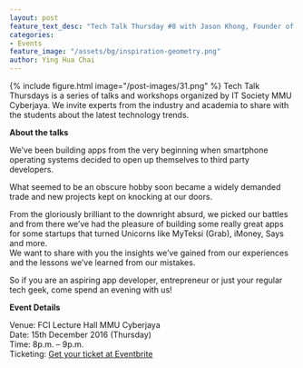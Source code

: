 ```yaml
---
layout: post
feature_text_desc: "Tech Talk Thursday #8 with Jason Khong, Founder of ApptivityLab"
categories:
- Events
feature_image: "/assets/bg/inspiration-geometry.png"
author: Ying Hua Chai
---
```

{% include figure.html image="/post-images/31.png" %}
Tech Talk Thursdays is a series of talks and workshops organized by IT Society MMU Cyberjaya. We invite experts from the industry and academia to share with the students about the latest technology trends.

**About the talks**

We’ve been building apps from the very beginning when smartphone operating systems decided to open up themselves to third party developers.

What seemed to be an obscure hobby soon became a widely demanded trade and new projects kept on knocking at our doors.

From the gloriously brilliant to the downright absurd, we picked our battles and from there we’ve had the pleasure of building some really great apps for some startups that turned Unicorns like MyTeksi (Grab), iMoney, Says and more.  
We want to share with you the insights we’ve gained from our experiences and the lessons we’ve learned from our mistakes.

So if you are an aspiring app developer, entrepreneur or just your regular tech geek, come spend an evening with us!

**Event Details**

Venue: FCI Lecture Hall MMU Cyberjaya  
Date: 15th December 2016 (Thursday)  
Time: 8p.m. – 9p.m.  
Ticketing: [Get your ticket at Eventbrite](https://ttt8-apptivitylab.eventbrite.com)

